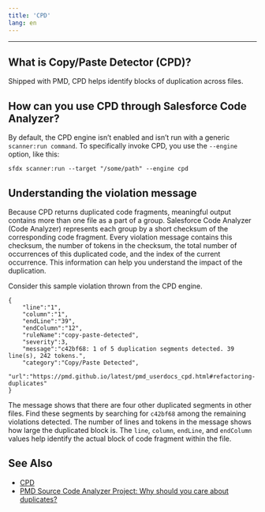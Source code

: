 ```yaml
---
title: 'CPD'
lang: en
---
```

---
## What is Copy/Paste Detector (CPD)?
Shipped with PMD, CPD helps identify blocks of duplication across files. 

## How can you use CPD through Salesforce Code Analyzer?

By default, the CPD engine isn’t enabled and isn’t run with a generic ```scanner:run command```. To specifically invoke CPD, you use the ```--engine``` option, like this:

`sfdx scanner:run --target "/some/path" --engine cpd`

## Understanding the violation message
Because CPD returns duplicated code fragments, meaningful output contains more than one file as a part of a group. Salesforce Code Analyzer (Code Analyzer) represents each group by a short checksum of the corresponding code fragment. Every violation message contains this checksum, the number of tokens in the checksum, the total number of occurrences of this duplicated code, and the index of the current occurrence. This information can help you understand the impact of the duplication.

Consider this sample violation thrown from the CPD engine.

```
{
    "line":"1",
    "column":"1",
    "endLine":"39",
    "endColumn":"12",
    "ruleName":"copy-paste-detected",
    "severity":3,
    "message":"c42bf68: 1 of 5 duplication segments detected. 39 line(s), 242 tokens.",
    "category":"Copy/Paste Detected",
    "url":"https://pmd.github.io/latest/pmd_userdocs_cpd.html#refactoring-duplicates"
}
```

The message shows that there are four other duplicated segments in other files. Find these segments by searching for ```c42bf68``` among the remaining violations detected. The number of lines and tokens in the message shows how large the duplicated block is. The `line`, `column`, `endLine`, and `endColumn` values help identify the actual block of code fragment within the file.

## See Also
- [CPD](https://pmd.github.io/latest/pmd_userdocs_cpd.html)
- [PMD Source Code Analyzer Project: Why should you care about duplicates?](https://pmd.github.io/latest/pmd_userdocs_cpd.html#why-should-you-care-about-duplicates)

